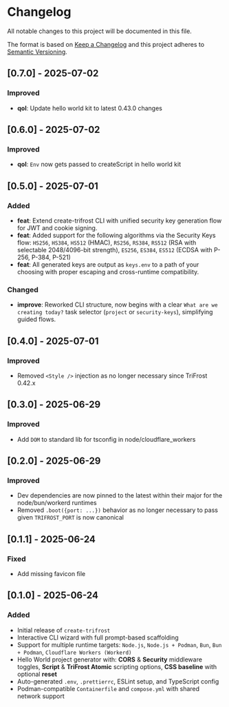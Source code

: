 # Changelog

All notable changes to this project will be documented in this file.

The format is based on [Keep a Changelog](https://keepachangelog.com/en/1.0.0/) and this project adheres to [Semantic Versioning](https://semver.org/spec/v2.0.0.html).

## [0.7.0] - 2025-07-02
### Improved
- **qol**: Update hello world kit to latest 0.43.0 changes

## [0.6.0] - 2025-07-02
### Improved
- **qol**: `Env` now gets passed to createScript in hello world kit

## [0.5.0] - 2025-07-01
### Added
- **feat**: Extend create-trifrost CLI with unified security key generation flow for JWT and cookie signing.
- **feat**: Added support for the following algorithms via the Security Keys flow: `HS256`, `HS384`, `HS512` (HMAC), `RS256`, `RS384`, `RS512` (RSA with selectable 2048/4096-bit strength), `ES256`, `ES384`, `ES512` (ECDSA with P-256, P-384, P-521)
- **feat**: All generated keys are output as `keys.env` to a path of your choosing with proper escaping and cross-runtime compatibility.

### Changed
- **improve**: Reworked CLI structure, now begins with a clear `What are we creating today?` task selector (`project` or `security-keys`), simplifying guided flows.

## [0.4.0] - 2025-07-01
### Improved
- Removed `<Style />` injection as no longer necessary since TriFrost 0.42.x

## [0.3.0] - 2025-06-29
### Improved
- Add `DOM` to standard lib for tsconfig in node/cloudflare_workers

## [0.2.0] - 2025-06-29
### Improved
- Dev dependencies are now pinned to the latest within their major for the node/bun/workerd runtimes
- Removed `.boot({port: ...})` behavior as no longer necessary to pass given `TRIFROST_PORT` is now canonical

## [0.1.1] - 2025-06-24
### Fixed
- Add missing favicon file

## [0.1.0] - 2025-06-24
### Added
- Initial release of `create-trifrost`
- Interactive CLI wizard with full prompt-based scaffolding
- Support for multiple runtime targets: `Node.js`, `Node.js + Podman`, `Bun`, `Bun + Podman`, `Cloudflare Workers (Workerd)`
- Hello World project generator with: **CORS** & **Security** middleware toggles, **Script** & **TriFrost Atomic** scripting options, **CSS baseline** with optional **reset**
- Auto-generated `.env`, `.prettierrc`, ESLint setup, and TypeScript config
- Podman-compatible `Containerfile` and `compose.yml` with shared network support
